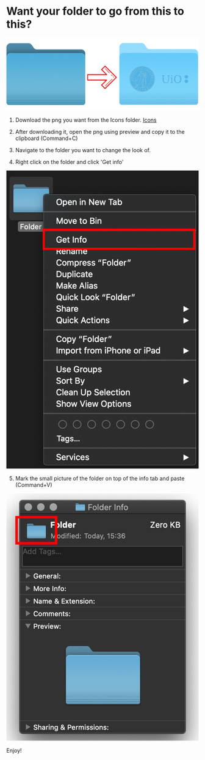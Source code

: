 # Want your folder to go from this to this?

<p align="center">
  <img src="ReadMePictures/forsidebilde.png">
</p>


1) Download the png you want from the Icons folder. [Icons](https://github.uio.no/hermanno/MacFolders/tree/master/Icons)

2) After downloading it, open the png using preview and copy it to the clipboard (Command+C)

3) Navigate to the folder you want to change the look of. 

4) Right click on the folder and click 'Get info'

<img src="ReadMePictures/Folder1.jpg">

5) Mark the small picture of the folder on top of the info tab and paste (Command+V)

<img src="ReadMePictures/Folder2.jpg">

Enjoy!
